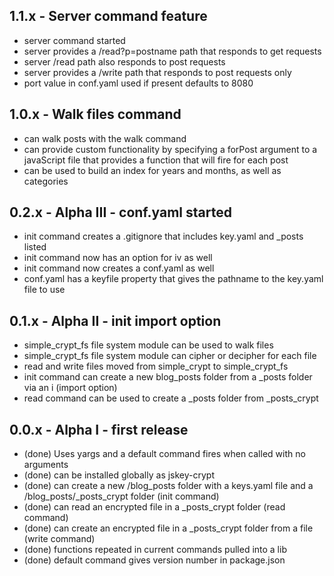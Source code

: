 ## 1.1.x - Server command feature
  * server command started
  * server provides a /read?p=postname path that responds to get requests
  * server /read path also responds to post requests
  * server provides a /write path that responds to post requests only
  * port value in conf.yaml used if present defaults to 8080

## 1.0.x - Walk files command
  * can walk posts with the walk command
  * can provide custom functionality by specifying a forPost argument to a javaScript file
    that provides a function that will fire for each post
  * can be used to build an index for years and months, as well as categories

## 0.2.x - Alpha III - conf.yaml started
  * init command creates a .gitignore that includes key.yaml and _posts listed
  * init command now has an option for iv as well
  * init command now creates a conf.yaml as well
  * conf.yaml has a keyfile property that gives the pathname to the key.yaml file to use

## 0.1.x - Alpha II - init import option
  * simple_crypt_fs file system module can be used to walk files
  * simple_crypt_fs file system module can cipher or decipher for each file
  * read and write files moved from simple_crypt to simple_crypt_fs
  * init command can create a new blog_posts folder from a _posts folder via an i (import option)
  * read command can be used to create a _posts folder from _posts_crypt

## 0.0.x - Alpha I - first release
  * (done) Uses yargs and a default command fires when called with no arguments
  * (done) can be installed globally as jskey-crypt
  * (done) can create a new /blog_posts folder with a keys.yaml file and a /blog_posts/_posts_crypt folder (init command)
  * (done) can read an encrypted file in a _posts_crypt folder (read command)
  * (done) can create an encrypted file in a _posts_crypt folder from a file (write command)
  * (done) functions repeated in current commands pulled into a lib
  * (done) default command gives version number in package.json
